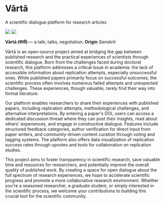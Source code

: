 # Vārtā
A scientific dialogue platform for research articles

![](https://img.shields.io/badge/Vārtā-Development-green)
![](https://img.shields.io/badge/web_development-8A2BE2)





**Vārtā (वार्ता)**:— a talk; talks, negotiation; **Origin** _Sanskrit_ 

Vārtā is an open-source project aimed at bridging the gap between published research and the practical experiences of scientists through scientific dialogue. Born from the challenges faced during doctoral research, this platform addresses a critical issue in academia: the lack of accessible information about replication attempts, especially unsuccessful ones. While published papers primarily focus on successful outcomes, the scientific process often involves numerous failed attempts and unexpected challenges. These experiences, though valuable, rarely find their way into formal literature.

Our platform enables researchers to share their experiences with published papers, including replication attempts, methodological challenges, and alternative interpretations. By entering a paper's DOI, users can access a dedicated discussion thread where they can post their insights, read about others' experiences, and engage in constructive dialogue. Features include structured feedback categories, author verification for direct input from paper writers, and community-driven content curation through voting and tagging systems. The platform also offers data visualization of replication success rates through upvotes and tools for collaboration on replication studies.

This project aims to foster transparency in scientific research, save valuable time and resources for researchers, and potentially improve the overall quality of published work. By creating a space for open dialogue about the full spectrum of research experiences, we hope to accelerate scientific progress and promote a more collaborative research environment. Whether you're a seasoned researcher, a graduate student, or simply interested in the scientific process, we welcome your contributions to building this crucial tool for the scientific community.


